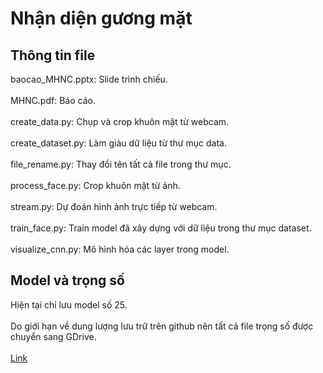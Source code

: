# Nhận diện gương mặt
## Thông tin file
baocao_MHNC.pptx: Slide trình chiếu.<br /><br />
MHNC.pdf: Báo cáo.<br /><br />
create_data.py: Chụp và crop khuôn mặt từ webcam.<br /><br />
create_dataset.py: Làm giàu dữ liệu từ thư mục data.<br /><br />
file_rename.py: Thay đổi tên tất cả file trong thư mục.<br /><br />
process_face.py: Crop khuôn mặt từ ảnh.<br /><br />
stream.py: Dự đoán hình ảnh trực tiếp từ webcam.<br /><br />
train_face.py: Train model đã xây dựng với dữ liệu trong thư mục dataset.<br /><br />
visualize_cnn.py: Mô hình hóa các layer trong model.
## Model và trọng số
Hiện tại chỉ lưu model số 25.<br /><br />
Do giới hạn về dung lượng lưu trữ trên github nên tất cả file trọng số được chuyển sang GDrive.<br /><br />
[Link](https://drive.google.com/open?id=17_X2yP5y9sgJCzdye8bSFGrcNOrf80V7)<br /><br />

